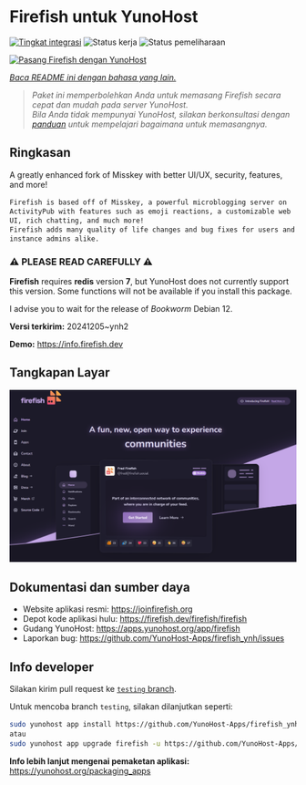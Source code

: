 <!--
N.B.: README ini dibuat secara otomatis oleh <https://github.com/YunoHost/apps/tree/master/tools/readme_generator>
Ini TIDAK boleh diedit dengan tangan.
-->

# Firefish untuk YunoHost

[![Tingkat integrasi](https://apps.yunohost.org/badge/integration/firefish)](https://ci-apps.yunohost.org/ci/apps/firefish/)
![Status kerja](https://apps.yunohost.org/badge/state/firefish)
![Status pemeliharaan](https://apps.yunohost.org/badge/maintained/firefish)

[![Pasang Firefish dengan YunoHost](https://install-app.yunohost.org/install-with-yunohost.svg)](https://install-app.yunohost.org/?app=firefish)

*[Baca README ini dengan bahasa yang lain.](./ALL_README.md)*

> *Paket ini memperbolehkan Anda untuk memasang Firefish secara cepat dan mudah pada server YunoHost.*  
> *Bila Anda tidak mempunyai YunoHost, silakan berkonsultasi dengan [panduan](https://yunohost.org/install) untuk mempelajari bagaimana untuk memasangnya.*

## Ringkasan


A greatly enhanced fork of Misskey with better UI/UX, security, features, and more!


    Firefish is based off of Misskey, a powerful microblogging server on ActivityPub with features such as emoji reactions, a customizable web UI, rich chatting, and much more!
    Firefish adds many quality of life changes and bug fixes for users and instance admins alike.

### ⚠️ PLEASE READ CAREFULLY ⚠️

**Firefish** requires **redis** version **7**, but YunoHost does not currently support this version.
Some functions will not be available if you install this package.

I advise you to wait for the release of _Bookworm_ Debian 12.

**Versi terkirim:** 20241205~ynh2

**Demo:** <https://info.firefish.dev>

## Tangkapan Layar

![Tangkapan Layar pada Firefish](./doc/screenshots/screenshot-firefish.png)

## Dokumentasi dan sumber daya

- Website aplikasi resmi: <https://joinfirefish.org>
- Depot kode aplikasi hulu: <https://firefish.dev/firefish/firefish>
- Gudang YunoHost: <https://apps.yunohost.org/app/firefish>
- Laporkan bug: <https://github.com/YunoHost-Apps/firefish_ynh/issues>

## Info developer

Silakan kirim pull request ke [`testing` branch](https://github.com/YunoHost-Apps/firefish_ynh/tree/testing).

Untuk mencoba branch `testing`, silakan dilanjutkan seperti:

```bash
sudo yunohost app install https://github.com/YunoHost-Apps/firefish_ynh/tree/testing --debug
atau
sudo yunohost app upgrade firefish -u https://github.com/YunoHost-Apps/firefish_ynh/tree/testing --debug
```

**Info lebih lanjut mengenai pemaketan aplikasi:** <https://yunohost.org/packaging_apps>
